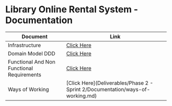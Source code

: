 # Library Online Rental System - Documentation

| Document                                   | Link                                                                                           |
|--------------------------------------------|------------------------------------------------------------------------------------------------|
| Infrastructure                             | [Click Here](Infrastructure/Infrastructure.md)                                                 |
| Domain Model DDD                           | [Click Here](DomainModelDDD/DomainModelDDD.md)                                                 |
| Functional And Non Functional Requirements | [Click Here](FunctionalAndNonFunctionalRequirements/FunctionalAndNonFunctionalRequirements.md) |
| Ways of Working                            | [Click Here](Deliverables/Phase 2 - Sprint 2/Documentation/ways-of-working.md)                   |
